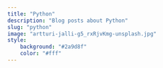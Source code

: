 ```yaml
---
title: "Python"
description: "Blog posts about Python"
slug: "python"
image: "artturi-jalli-g5_rxRjvKmg-unsplash.jpg"
style:
    background: "#2a9d8f"
    color: "#fff"
---
```

